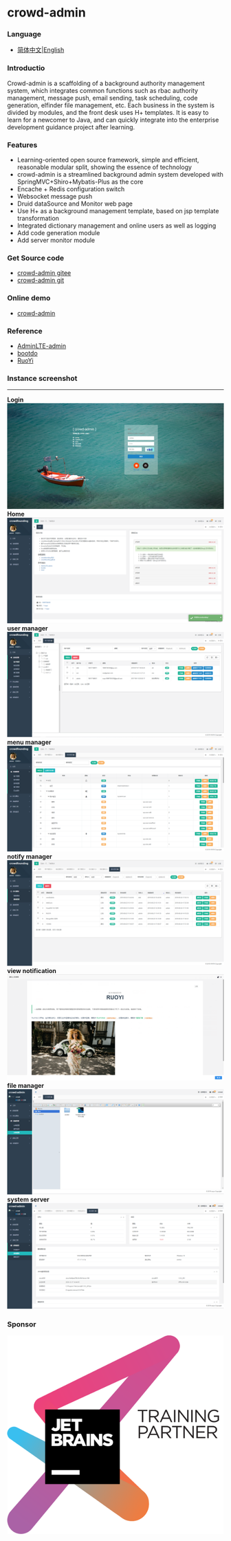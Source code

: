 # crowd-admin

### Language

- [简体中文](README.md)|[English](README_en.md)

### Introductio

Crowd-admin is a scaffolding of a background authority management system, which integrates common functions such as rbac
authority management, message push, email sending, task scheduling, code generation, elfinder file management, etc. Each
business in the system is divided by modules, and the front desk uses H+ templates. It is easy to learn for a newcomer
to Java, and can quickly integrate into the enterprise development guidance project after learning.

### Features

- Learning-oriented open source framework, simple and efficient, reasonable modular split, showing the essence of
  technology
- crowd-admin is a streamlined background admin system developed with SpringMVC+Shiro+Mybatis-Plus as the core
- Encache + Redis configuration switch
- Websocket message push
- Druid dataSource and Monitor web page
- Use H+ as a background management template, based on jsp template transformation
- Integrated dictionary management and online users as well as logging
- Add code generation module
- Add server monitor module

### Get Source code

- [crowd-admin gitee](https://gitee.com/wayn111/crowdfounding)
- [crowd-admin git](https://github.com/wayn111/crowdfounding)

### Online demo

- <a href="http://wayn.xin/crowd" target="_blank">crowd-admin</a>

### Reference

- [AdminLTE-admin](https://gitee.com/zhougaojun/KangarooAdmin/tree/master)
- [bootdo](https://gitee.com/lcg0124/bootdo)
- [RuoYi](https://gitee.com/y_project/RuoYi)

### Instance screenshot

-------------
__Login__
![Login](./crowdfounding-web/crowdfounding-img/系统登陆.png "系统登陆.png")
__Home__
![Home](./crowdfounding-web/crowdfounding-img/首页.png "首页.png")
__user manager__
![user manager](./crowdfounding-web/crowdfounding-img/用户管理.png "用户管理.png")
__menu manager__
![menu manager](./crowdfounding-web/crowdfounding-img/菜单管理.png "菜单管理.png")
__notify manager__
![view notification](./crowdfounding-web/crowdfounding-img/通知管理.png "通知管理.png")
__view notification__
![file manager](./crowdfounding-web/crowdfounding-img/查看通知.png "查看通知.png")
__file manager__
![file manager](./crowdfounding-web/crowdfounding-img/文件管理.png "文件管理.png")
__system server__
![system server](./crowdfounding-web/crowdfounding-img/系统服务.jpg "系统服务.jpg")

### Sponsor

<a href="https://www.jetbrains.com/" target="_blank">
<img src="./crowdfounding-web/crowdfounding-img/jetbrains-training-partner.svg" max-width="20%" alt=""></a>
